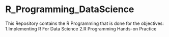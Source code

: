 # R_Programming_DataScience
This Repository contains the R Programming that is done for the objectives:
1.Implementing R For Data Science
2.R Programming Hands-on Practice